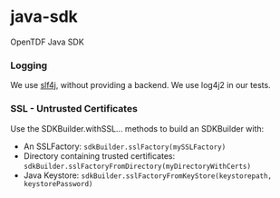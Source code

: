 # java-sdk

OpenTDF Java SDK

### Logging
We use [slf4j](https://www.slf4j.org/), without providing a backend. We use log4j2 in our tests.

### SSL - Untrusted Certificates
Use the SDKBuilder.withSSL... methods to build an SDKBuilder with:
- An SSLFactory: ```sdkBuilder.sslFactory(mySSLFactory)```
- Directory containing trusted certificates: ```sdkBuilder.sslFactoryFromDirectory(myDirectoryWithCerts)```
- Java Keystore: ```sdkBuilder.sslFactoryFromKeyStore(keystorepath, keystorePassword)```
